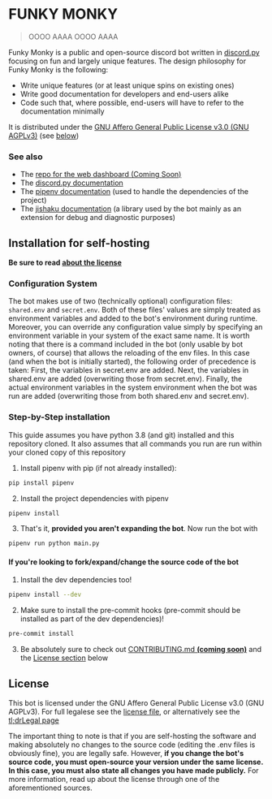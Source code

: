 # FUNKY MONKY

> OOOO AAAA OOOO AAAA

Funky Monky is a public and open-source discord bot written in [discord.py](https://github.com/Rapptz/discord.py/) focusing on fun and largely unique features. The design philosophy for Funky Monky is the following:

- Write unique features (or at least unique spins on existing ones)
- Write good documentation for developers and end-users alike
- Code such that, where possible, end-users will have to refer to the documentation minimally

It is distributed under the [GNU Affero General Public License v3.0 (GNU AGPLv3)](LICENSE) (see [below](#license))

### See also

- The [repo for the web dashboard (Coming Soon)](https://github.com/funky-monky-bot/site)
- The [discord.py documentation](https://discordpy.readthedocs.io/)
- The [pipenv documentation](https://pipenv.pypa.io/) (used to handle the dependencies of the project)
- The [jishaku documentation](https://jishaku.readthedocs.io/) (a library used by the bot mainly as an extension for debug and diagnostic purposes)

## Installation for self-hosting

**Be sure to read [about the license](#license)**

### Configuration System

The bot makes use of two (technically optional) configuration files: `shared.env` and `secret.env`. Both of these files' values are simply treated as environment variables and added to the bot's environment during runtime. Moreover, you can override any configuration value simply by specifying an environment variable in your system of the exact same name. It is worth noting that there is a command included in the bot (only usable by bot owners, of course) that allows the reloading of the env files. In this case (and when the bot is initially started), the following order of precedence is taken: First, the variables in secret.env are added. Next, the variables in shared.env are added (overwriting those from secret.env). Finally, the actual environment variables in the system environment when the bot was run are added (overwriting those from both shared.env and secret.env).

### Step-by-Step installation

This guide assumes you have python 3.8 (and git) installed and this repository cloned. It also assumes that all commands you run are run within your cloned copy of this repository

1. Install pipenv with pip (if not already installed):

```bash
pip install pipenv
```

2. Install the project dependencies with pipenv

```bash
pipenv install
```

3. That's it, **provided you aren't expanding the bot**. Now run the bot with

```bash
pipenv run python main.py
```

#### If you're looking to fork/expand/change the source code of the bot

1. Install the dev dependencies too!

```bash
pipenv install --dev
```

2. Make sure to install the pre-commit hooks (pre-commit should be installed as part of the dev dependencies)!

```bash
pre-commit install
```

3. Be absolutely sure to check out [CONTRIBUTING.md **(coming soon)**](CONTRIBUTING.md) and the [License section](#license) below

## License

This bot is licensed under the GNU Affero General Public License v3.0 (GNU AGPLv3). For full legalese see the [license file](LICENSE), or alternatively see the [tl;drLegal page](https://tldrlegal.com/license/gnu-affero-general-public-license-v3-(agpl-3.0))

The important thing to note is that if you are self-hosting the software and making absolutely no changes to the source code (editing the .env files is obviously fine), you are legally safe. However, **if you change the bot's source code, you must open-source your version under the same license. In this case, you must also state all changes you have made publicly.** For more information, read up about the license through one of the aforementioned sources.
